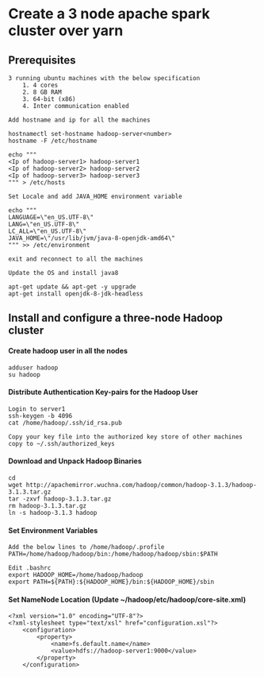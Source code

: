 # Create a 3 node apache spark cluster over yarn

## Prerequisites
```
3 running ubuntu machines with the below specification
    1. 4 cores
    2. 8 GB RAM
    3. 64-bit (x86)
    4. Inter communication enabled
```

```
Add hostname and ip for all the machines 

hostnamectl set-hostname hadoop-server<number>
hostname -F /etc/hostname

echo """
<Ip of hadoop-server1> hadoop-server1
<Ip of hadoop-server2> hadoop-server2
<Ip of hadoop-server3> hadoop-server3
""" > /etc/hosts
```

```
Set Locale and add JAVA_HOME environment variable

echo """
LANGUAGE=\"en_US.UTF-8\"
LANG=\"en_US.UTF-8\"
LC_ALL=\"en_US.UTF-8\"
JAVA_HOME=\"/usr/lib/jvm/java-8-openjdk-amd64\"
""" >> /etc/environment

exit and reconnect to all the machines
```

```
Update the OS and install java8

apt-get update && apt-get -y upgrade
apt-get install openjdk-8-jdk-headless
```

## Install and configure a three-node Hadoop cluster

#### Create hadoop user in all the nodes
```
adduser hadoop
su hadoop
```

#### Distribute Authentication Key-pairs for the Hadoop User
```
Login to server1
ssh-keygen -b 4096
cat /home/hadoop/.ssh/id_rsa.pub

Copy your key file into the authorized key store of other machines
copy to ~/.ssh/authorized_keys
```

#### Download and Unpack Hadoop Binaries
```
cd
wget http://apachemirror.wuchna.com/hadoop/common/hadoop-3.1.3/hadoop-3.1.3.tar.gz
tar -zxvf hadoop-3.1.3.tar.gz
rm hadoop-3.1.3.tar.gz
ln -s hadoop-3.1.3 hadoop
```

#### Set Environment Variables
```
Add the below lines to /home/hadoop/.profile
PATH=/home/hadoop/hadoop/bin:/home/hadoop/hadoop/sbin:$PATH

Edit .bashrc
export HADOOP_HOME=/home/hadoop/hadoop
export PATH=${PATH}:${HADOOP_HOME}/bin:${HADOOP_HOME}/sbin
```


#### Set NameNode Location (Update  ~/hadoop/etc/hadoop/core-site.xml)
```
<?xml version="1.0" encoding="UTF-8"?>
<?xml-stylesheet type="text/xsl" href="configuration.xsl"?>
    <configuration>
        <property>
            <name>fs.default.name</name>
            <value>hdfs://hadoop-server1:9000</value>
        </property>
    </configuration>
```
